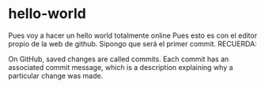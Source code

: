 # hello-world
Pues voy a hacer un hello world totalmente online
Pues esto es con el editor propio de la web de github. Sipongo que será el primer commit.
RECUERDA:

On GitHub, saved changes are called commits. Each commit has an associated commit message, which is a description explaining why a particular change was made.


